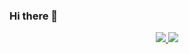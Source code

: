 ### Hi there 👋

<p align="center">
  <a href="https://skillicons.dev">
    <img src="https://skillicons.dev/icons?i=git,md,js,html,css,java,python,raspberrypi,godot,vscode" />
  </a>
  <a>
    <img src="https://img.shields.io/badge/steam-%23000000.svg?style=for-the-badge&logo=steam&logoColor=white">
  </a>
</p>
